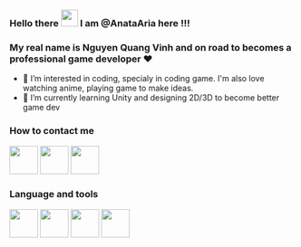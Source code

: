 ### Hello there <img src= "https://raw.githubusercontent.com/MartinHeinz/MartinHeinz/master/wave.gif" width = "30px"> I am @AnataAria here !!! 
### My real name is Nguyen Quang Vinh and on road to becomes a professional game developer ❤
- 👀 I’m interested in coding, specialy in coding game. I'm also love watching anime, playing game to make ideas.
- 🌱 I’m currently learning Unity and designing 2D/3D to become better game dev

### How to contact me
[<img src="https://cdn-icons-png.flaticon.com/512/5968/5968764.png" width = "50px">](https://www.facebook.com/arisa.anata.5/)          [<img src="https://cdn-icons-png.flaticon.com/512/3670/3670151.png" width = "50px">](https://twitter.com/anata_arisa)        [<img src="https://cdn-icons-png.flaticon.com/512/5968/5968756.png" width= "50px">](https://discord.gg/KRmwg74a)
### Language and tools
<img src="https://cdn-icons-png.flaticon.com/512/6132/6132221.png" width = "50px">  <img src="https://cdn-icons-png.flaticon.com/512/5969/5969294.png" width ="50px">  <img src="https://cdn-icons-png.flaticon.com/512/226/226777.png" width= "50px">   <img src="https://cdn-icons-png.flaticon.com/512/5968/5968313.png" width ="50px">


<!---
AnataAria/AnataAria is a ✨ special ✨ repository because its `README.md` (this file) appears on your GitHub profile.
You can click the Preview link to take a look at your changes.
--->
